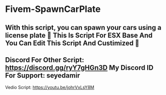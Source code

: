 # Fivem-SpawnCarPlate
With this script, you can spawn your cars using a license plate 🚗
This Is Script For ESX Base And You Can Edit This Script And Custimized 🔑
--------------------------------------------------------------------
Discord For Other Script: https://discord.gg/ryY7gHGn3D 
My Discord ID For Support: seyedamir
--------------------------------------------------------------------
Vedio Script: https://youtu.be/johrVxLsY8M
